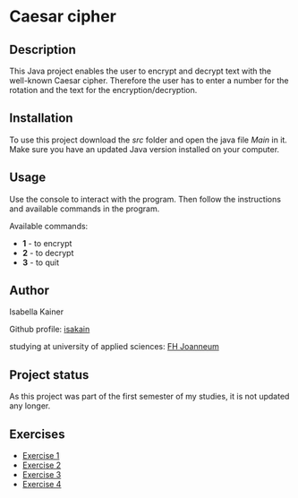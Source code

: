 # Caesar cipher

## Description
This Java project enables the user to encrypt and decrypt text with the well-known Caesar cipher.
Therefore the user has to enter a number for the rotation and the text for the encryption/decryption.

## Installation
To use this project download the *src* folder and open the java file *Main* in it. Make sure you have an updated Java version
installed on your computer.

## Usage
Use the console to interact with the program. Then follow the instructions and available commands in the program.

Available commands:
* **1** - to encrypt
* **2** - to decrypt
* **3** - to quit

## Author
Isabella Kainer

Github profile: [isakain](https://github.com/isakain)

studying at university of applied sciences: [FH Joanneum](https://www.fh-joanneum.at/)

## Project status
As this project was part of the first semester of my studies, it is not updated any longer.

## Exercises
* [Exercise 1](exercise1.md)
* [Exercise 2](exercise2.md)
* [Exercise 3](exercise3.md)
* [Exercise 4](exercise4.md)
